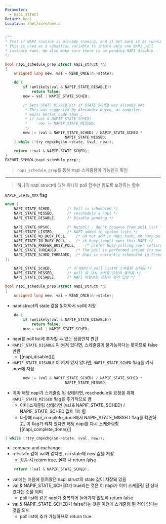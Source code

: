 ```yaml
---
Parameter:
  - napi_struct
Return: bool
Location: /net/core/dev.c
---
```


```c title=napi_schedule_prep()
/**
* Test if NAPI routine is already running, and if not mark it as running. 
* This is used as a condition variable to insure only one NAPI poll 
* instance runs. We also make sure there is no pending NAPI disable.
*/

bool napi_schedule_prep(struct napi_struct *n)
{
	unsigned long new, val = READ_ONCE(n->state);

	do {
		if (unlikely(val & NAPIF_STATE_DISABLE))
			return false;
		new = val | NAPIF_STATE_SCHED;

		/* Sets STATE_MISSED bit if STATE_SCHED was already set
		 * This was suggested by Alexander Duyck, as compiler
		 * emits better code than :
		 * if (val & NAPIF_STATE_SCHED)
		 *     new |= NAPIF_STATE_MISSED;
		 */
		new |= (val & NAPIF_STATE_SCHED) / NAPIF_STATE_SCHED *
						   NAPIF_STATE_MISSED;
	} while (!try_cmpxchg(&n->state, &val, new));

	return !(val & NAPIF_STATE_SCHED);
}
EXPORT_SYMBOL(napi_schedule_prep);
```

> `napi_schedule_prep`를 통해 napi 스케쥴링이 가능한지 확인

---
>하나의 napi struct에 대해 하나의 poll 함수만 돌도록 보장하는 함수

`NAPIF_STATE_XXX` flag

``` c
enum {
	NAPI_STATE_SCHED,		/* Poll is scheduled */
	NAPI_STATE_MISSED,		/* reschedule a napi */
	NAPI_STATE_DISABLE,		/* Disable pending */
	
	NAPI_STATE_NPSVC,		/* Netpoll - don't dequeue from poll_list */
	NAPI_STATE_LISTED,		/* NAPI added to system lists */
	NAPI_STATE_NO_BUSY_POLL,	/* Do not add in napi_hash, no busy polling */
	NAPI_STATE_IN_BUSY_POLL,	/* sk_busy_loop() owns this NAPI */
	NAPI_STATE_PREFER_BUSY_POLL,	/* prefer busy-polling over softirq processing*/
	NAPI_STATE_THREADED,		/* The poll is performed inside its own thread*/
	NAPI_STATE_SCHED_THREADED,	/* Napi is currently scheduled in threaded mode */
};
```

```c
	NAPI_STATE_SCHED,		/* 이 NAPI가 poll list에 스케줄된 상태임 */
	NAPI_STATE_MISSED,		/* poll 중 다시 스케줄 요청이 들어옴 */
	NAPI_STATE_DISABLE,		/* NAPI 비활성화 요청이 걸려 있음 */
```

```c
bool napi_schedule_prep(struct napi_struct *n)
{
	unsigned long new, val = READ_ONCE(n->state);
```

- napi struct의 state 값을 읽어와서 val에 저장

```c
	do {
		if (unlikely(val & NAPIF_STATE_DISABLE))
			return false;
		new = val | NAPIF_STATE_SCHED;
```

- napi를 poll list에 추가할 수 있는 상황인지 판단
- `NAPIF_STATE_DISABLE` 이 켜져 있다면, 스케줄링이 불가능하다는 뜻이므로 false 반환  
	- [[napi_disable()]]
- `NAPIF_STATE_DISABLE` 이 켜져 있지 않다면, `NAPIF_STATE_SCHED` flag를 켜서 new에 저장

```c
		new |= (val & NAPIF_STATE_SCHED) / NAPIF_STATE_SCHED *
						   NAPIF_STATE_MISSED;
```

- 이미 해당 napi가 스케줄링 된 상태라면, reschedule을 요청을 위해 `NAPIF_STATE_MISSED` flag를 추가적으로 켬 
	- 이미 스케줄링 상태라면 (val & NAPIF_STATE_SCHED) / NAPIF_STATE_SCHED 값이 1이 됨
	- 나중에 napi_complete_done에서 NAPIF_STATE_MISSED flag를 확인하고, 이 flag가 켜져 있다면 해당 napi를 다시 스케줄링함 [[napi_complete_done()]]

```c
} while (!try_cmpxchg(&n->state, &val, new));
```

- compare and exchange
- n->state 값이 val과 같다면, n->state에 new 값을 저장 
	- 성공 시 return true, 실패 시 return false 

```c
	return !(val & NAPIF_STATE_SCHED);
```

- val에는 처음에 읽어왔던 napi struct의 state 값이 저장돼 있음
- val & NAPIF_STATE_SCHED가 true라는 것은 이 napi가 이미 스케줄링 된 상태였다는 것을 의미
	- poll list에 같은 napi가 중복되어 들어가지 않도록 return false
- val & NAPIF_STATE_SCHED가 false라는 것은 이전에 스케줄링 된 적이 없다는 것을 의미
	- poll list에 추가 가능하므로 return true